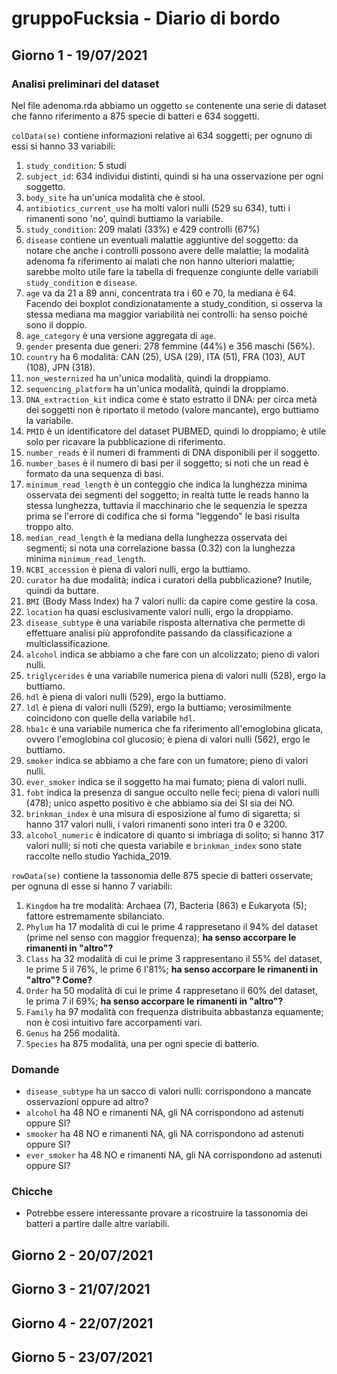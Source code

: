 # gruppoFucksia - Diario di bordo

## Giorno 1 - 19/07/2021

### Analisi preliminari del dataset
Nel file adenoma.rda abbiamo un oggetto ```se``` contenente una serie di dataset che fanno riferimento a 875 specie di batteri e 634 soggetti.

```colData(se)``` contiene informazioni relative ai 634 soggetti; per ognuno di essi si hanno 33 variabili:
1. ```study_condition```: 5 studi
2. ```subject_id```: 634 individui distinti, quindi si ha una osservazione per ogni soggetto.
3. ```body_site``` ha un'unica modalità che è stool.
4. ```antibiotics_current_use```  ha molti valori nulli (529 su 634), tutti i rimanenti sono 'no', quindi buttiamo la variabile.
5. ```study_condition```: 209 malati (33%) e 429 controlli (67%)
6. ```disease``` contiene un eventuali malattie aggiuntive del soggetto: da notare che anche i controlli possono avere delle malattie; la modalità adenoma fa riferimento ai malati che non hanno ulteriori malattie; sarebbe molto utile fare la tabella di frequenze congiunte delle variabili ```study_condition``` e ```disease```.
7. ```age``` va da 21 a 89 anni, concentrata tra i 60 e 70, la mediana è 64. Facendo dei boxplot condizionatamente a study_condition, si osserva la stessa mediana ma maggior variabilità nei controlli: ha senso poiché sono il doppio.
8. ```age_category``` è una versione aggregata di ```age```.
9. ```gender``` presenta due generi: 278 femmine (44%) e 356 maschi (56%).
10. ```country``` ha 6 modalità: CAN (25), USA (29), ITA (51), FRA (103), AUT (108), JPN (318).
11. ```non_westernized``` ha un'unica modalità, quindi la droppiamo.
12. ```sequencing_platform``` ha un'unica modalità, quindi la droppiamo.
13. ```DNA_extraction_kit``` indica come è stato estratto il DNA: per circa metà dei soggetti non è riportato il metodo (valore mancante), ergo buttiamo la variabile.
14. ```PMID``` è un identificatore del dataset PUBMED, quindi lo droppiamo; è utile solo per ricavare la pubblicazione di riferimento.
15. ```number_reads``` è il numeri di frammenti di DNA disponibili per il soggetto.
16. ```number_bases``` è il numero di basi per il soggetto; si noti che un read è formato da una sequenza di basi.
17. ```minimum_read_length``` è un conteggio che indica la lunghezza minima osservata dei segmenti del soggetto; in realtà tutte le reads hanno la stessa lunghezza, tuttavia il macchinario che le sequenzia le spezza prima se l'errore di codifica che si forma "leggendo" le basi risulta troppo alto. 
18. ```median_read_length``` è la mediana della lunghezza osservata dei segmenti; si nota una correlazione bassa (0.32) con la lunghezza minima ```minimum_read_length```.
19. ```NCBI_accession``` è piena di valori nulli, ergo la buttiamo.
20. ```curator``` ha due modalità; indica i curatori della pubblicazione? Inutile, quindi da buttare.
21. ```BMI``` (Body Mass Index) ha 7 valori nulli: da capire come gestire la cosa.
22. ```location``` ha quasi esclusivamente valori nulli, ergo la droppiamo.
23. ```disease_subtype``` è una variabile risposta alternativa che permette di effettuare analisi più approfondite passando da classificazione a multiclassificazione.
24. ```alcohol``` indica se abbiamo a che fare con un alcolizzato; pieno di valori nulli.
25. ```triglycerides``` è una variabile numerica piena di valori nulli (528), ergo la buttiamo.
26. ```hdl``` è piena di valori nulli (529), ergo la buttiamo.
27. ```ldl``` è piena di valori nulli (529), ergo la buttiamo; verosimilmente coincidono con quelle della variabile ```hdl```.
28. ```hba1c``` è una variabile numerica che fa riferimento all'emoglobina glicata, ovvero l'emoglobina col glucosio; è piena di valori nulli (562), ergo le buttiamo.
29. ```smoker``` indica se abbiamo a che fare con un fumatore; pieno di valori nulli.
30. ```ever_smoker``` indica se il soggetto ha mai fumato; piena di valori nulli.
31. ```fobt``` indica la presenza di sangue occulto nelle feci; piena di valori nulli (478); unico aspetto positivo è che abbiamo sia dei SI sia dei NO.
32. ```brinkman_index``` è una misura di esposizione al fumo di sigaretta; si hanno 317 valori nulli, i valori rimanenti sono interi tra 0 e 3200.
33. ```alcohol_numeric``` è indicatore di quanto si imbriaga di solito; si hanno 317 valori nulli; si  noti che questa variabile e ```brinkman_index``` sono state raccolte nello studio Yachida_2019.


```rowData(se)``` contiene la tassonomia delle 875 specie di batteri osservate; per ognuna di esse si hanno 7 variabili:
1. ```Kingdom``` ha tre modalità: Archaea (7), Bacteria (863) e Eukaryota (5); fattore estremamente sbilanciato.
2. ```Phylum``` ha 17 modalità di cui le prime 4 rappresetano il 94% del dataset (prime nel senso con maggior frequenza); **ha senso accorpare le rimanenti in "altro"?**
3. ```Class``` ha 32 modalità di cui le prime 3 rappresentano il 55% del dataset, le prime 5 il 76%, le prime 6 l'81%; **ha senso accorpare le rimanenti in "altro"? Come?**
4. ```Order``` ha 50 modalità di cui le prime 4 rappresetano il 60% del dataset, le prima 7 il 69%; **ha senso accorpare le rimanenti in "altro"?**
5. ```Family``` ha 97 modalità con frequenza distribuita abbastanza equamente; non è così intuitivo fare accorpamenti vari.
6. ```Genus``` ha 256 modalità.
7. ```Species``` ha 875 modalità, una per ogni specie di batterio.


### Domande
- ```disease_subtype``` ha un sacco di valori nulli: corrispondono a mancate osservazioni oppure ad altro?
- ```alcohol``` ha 48 NO e rimanenti NA, gli NA corrispondono ad astenuti oppure SI?
- ```smooker``` ha 48 NO e rimanenti NA, gli NA corrispondono ad astenuti oppure SI?
- ```ever_smoker``` ha 48 NO e rimanenti NA, gli NA corrispondono ad astenuti oppure SI?


### Chicche
- Potrebbe essere interessante provare a ricostruire la tassonomia dei batteri a partire dalle altre variabili.


## Giorno 2 - 20/07/2021


## Giorno 3 - 21/07/2021


## Giorno 4 - 22/07/2021


## Giorno 5 - 23/07/2021






